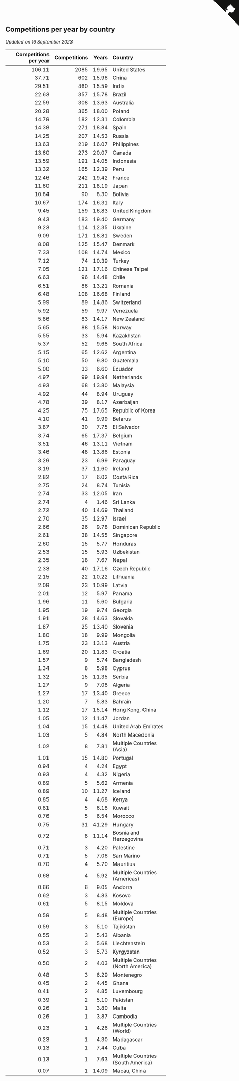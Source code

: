 ## Competitions per year by country

*Updated on 16 September 2023*

| Competitions per year | Competitions | Years | Country |
| ---: | ---: | ---: | :--- |
| 106.11 | 2085 | 19.65 | United States |
| 37.71 | 602 | 15.96 | China |
| 29.51 | 460 | 15.59 | India |
| 22.63 | 357 | 15.78 | Brazil |
| 22.59 | 308 | 13.63 | Australia |
| 20.28 | 365 | 18.00 | Poland |
| 14.79 | 182 | 12.31 | Colombia |
| 14.38 | 271 | 18.84 | Spain |
| 14.25 | 207 | 14.53 | Russia |
| 13.63 | 219 | 16.07 | Philippines |
| 13.60 | 273 | 20.07 | Canada |
| 13.59 | 191 | 14.05 | Indonesia |
| 13.32 | 165 | 12.39 | Peru |
| 12.46 | 242 | 19.42 | France |
| 11.60 | 211 | 18.19 | Japan |
| 10.84 | 90 | 8.30 | Bolivia |
| 10.67 | 174 | 16.31 | Italy |
| 9.45 | 159 | 16.83 | United Kingdom |
| 9.43 | 183 | 19.40 | Germany |
| 9.23 | 114 | 12.35 | Ukraine |
| 9.09 | 171 | 18.81 | Sweden |
| 8.08 | 125 | 15.47 | Denmark |
| 7.33 | 108 | 14.74 | Mexico |
| 7.12 | 74 | 10.39 | Turkey |
| 7.05 | 121 | 17.16 | Chinese Taipei |
| 6.63 | 96 | 14.48 | Chile |
| 6.51 | 86 | 13.21 | Romania |
| 6.48 | 108 | 16.68 | Finland |
| 5.99 | 89 | 14.86 | Switzerland |
| 5.92 | 59 | 9.97 | Venezuela |
| 5.86 | 83 | 14.17 | New Zealand |
| 5.65 | 88 | 15.58 | Norway |
| 5.55 | 33 | 5.94 | Kazakhstan |
| 5.37 | 52 | 9.68 | South Africa |
| 5.15 | 65 | 12.62 | Argentina |
| 5.10 | 50 | 9.80 | Guatemala |
| 5.00 | 33 | 6.60 | Ecuador |
| 4.97 | 99 | 19.94 | Netherlands |
| 4.93 | 68 | 13.80 | Malaysia |
| 4.92 | 44 | 8.94 | Uruguay |
| 4.78 | 39 | 8.17 | Azerbaijan |
| 4.25 | 75 | 17.65 | Republic of Korea |
| 4.10 | 41 | 9.99 | Belarus |
| 3.87 | 30 | 7.75 | El Salvador |
| 3.74 | 65 | 17.37 | Belgium |
| 3.51 | 46 | 13.11 | Vietnam |
| 3.46 | 48 | 13.86 | Estonia |
| 3.29 | 23 | 6.99 | Paraguay |
| 3.19 | 37 | 11.60 | Ireland |
| 2.82 | 17 | 6.02 | Costa Rica |
| 2.75 | 24 | 8.74 | Tunisia |
| 2.74 | 33 | 12.05 | Iran |
| 2.74 | 4 | 1.46 | Sri Lanka |
| 2.72 | 40 | 14.69 | Thailand |
| 2.70 | 35 | 12.97 | Israel |
| 2.66 | 26 | 9.78 | Dominican Republic |
| 2.61 | 38 | 14.55 | Singapore |
| 2.60 | 15 | 5.77 | Honduras |
| 2.53 | 15 | 5.93 | Uzbekistan |
| 2.35 | 18 | 7.67 | Nepal |
| 2.33 | 40 | 17.16 | Czech Republic |
| 2.15 | 22 | 10.22 | Lithuania |
| 2.09 | 23 | 10.99 | Latvia |
| 2.01 | 12 | 5.97 | Panama |
| 1.96 | 11 | 5.60 | Bulgaria |
| 1.95 | 19 | 9.74 | Georgia |
| 1.91 | 28 | 14.63 | Slovakia |
| 1.87 | 25 | 13.40 | Slovenia |
| 1.80 | 18 | 9.99 | Mongolia |
| 1.75 | 23 | 13.13 | Austria |
| 1.69 | 20 | 11.83 | Croatia |
| 1.57 | 9 | 5.74 | Bangladesh |
| 1.34 | 8 | 5.98 | Cyprus |
| 1.32 | 15 | 11.35 | Serbia |
| 1.27 | 9 | 7.08 | Algeria |
| 1.27 | 17 | 13.40 | Greece |
| 1.20 | 7 | 5.83 | Bahrain |
| 1.12 | 17 | 15.14 | Hong Kong, China |
| 1.05 | 12 | 11.47 | Jordan |
| 1.04 | 15 | 14.48 | United Arab Emirates |
| 1.03 | 5 | 4.84 | North Macedonia |
| 1.02 | 8 | 7.81 | Multiple Countries (Asia) |
| 1.01 | 15 | 14.80 | Portugal |
| 0.94 | 4 | 4.24 | Egypt |
| 0.93 | 4 | 4.32 | Nigeria |
| 0.89 | 5 | 5.62 | Armenia |
| 0.89 | 10 | 11.27 | Iceland |
| 0.85 | 4 | 4.68 | Kenya |
| 0.81 | 5 | 6.18 | Kuwait |
| 0.76 | 5 | 6.54 | Morocco |
| 0.75 | 31 | 41.29 | Hungary |
| 0.72 | 8 | 11.14 | Bosnia and Herzegovina |
| 0.71 | 3 | 4.20 | Palestine |
| 0.71 | 5 | 7.06 | San Marino |
| 0.70 | 4 | 5.70 | Mauritius |
| 0.68 | 4 | 5.92 | Multiple Countries (Americas) |
| 0.66 | 6 | 9.05 | Andorra |
| 0.62 | 3 | 4.83 | Kosovo |
| 0.61 | 5 | 8.15 | Moldova |
| 0.59 | 5 | 8.48 | Multiple Countries (Europe) |
| 0.59 | 3 | 5.10 | Tajikistan |
| 0.55 | 3 | 5.43 | Albania |
| 0.53 | 3 | 5.68 | Liechtenstein |
| 0.52 | 3 | 5.73 | Kyrgyzstan |
| 0.50 | 2 | 4.03 | Multiple Countries (North America) |
| 0.48 | 3 | 6.29 | Montenegro |
| 0.45 | 2 | 4.45 | Ghana |
| 0.41 | 2 | 4.85 | Luxembourg |
| 0.39 | 2 | 5.10 | Pakistan |
| 0.26 | 1 | 3.80 | Malta |
| 0.26 | 1 | 3.87 | Cambodia |
| 0.23 | 1 | 4.26 | Multiple Countries (World) |
| 0.23 | 1 | 4.30 | Madagascar |
| 0.13 | 1 | 7.44 | Cuba |
| 0.13 | 1 | 7.63 | Multiple Countries (South America) |
| 0.07 | 1 | 14.09 | Macau, China |


<a href="https://github.com/jonatanklosko/wca_statistics" class="github-corner" aria-label="View source on Github"><svg width="80" height="80" viewBox="0 0 250 250" style="fill:#151513; color:#fff; position: absolute; top: 0; border: 0; right: 0;" aria-hidden="true"><path d="M0,0 L115,115 L130,115 L142,142 L250,250 L250,0 Z"></path><path d="M128.3,109.0 C113.8,99.7 119.0,89.6 119.0,89.6 C122.0,82.7 120.5,78.6 120.5,78.6 C119.2,72.0 123.4,76.3 123.4,76.3 C127.3,80.9 125.5,87.3 125.5,87.3 C122.9,97.6 130.6,101.9 134.4,103.2" fill="currentColor" style="transform-origin: 130px 106px;" class="octo-arm"></path><path d="M115.0,115.0 C114.9,115.1 118.7,116.5 119.8,115.4 L133.7,101.6 C136.9,99.2 139.9,98.4 142.2,98.6 C133.8,88.0 127.5,74.4 143.8,58.0 C148.5,53.4 154.0,51.2 159.7,51.0 C160.3,49.4 163.2,43.6 171.4,40.1 C171.4,40.1 176.1,42.5 178.8,56.2 C183.1,58.6 187.2,61.8 190.9,65.4 C194.5,69.0 197.7,73.2 200.1,77.6 C213.8,80.2 216.3,84.9 216.3,84.9 C212.7,93.1 206.9,96.0 205.4,96.6 C205.1,102.4 203.0,107.8 198.3,112.5 C181.9,128.9 168.3,122.5 157.7,114.1 C157.9,116.9 156.7,120.9 152.7,124.9 L141.0,136.5 C139.8,137.7 141.6,141.9 141.8,141.8 Z" fill="currentColor" class="octo-body"></path></svg></a><style>.github-corner:hover .octo-arm{animation:octocat-wave 560ms ease-in-out}@keyframes octocat-wave{0%,100%{transform:rotate(0)}20%,60%{transform:rotate(-25deg)}40%,80%{transform:rotate(10deg)}}@media (max-width:500px){.github-corner:hover .octo-arm{animation:none}.github-corner .octo-arm{animation:octocat-wave 560ms ease-in-out}}</style>
